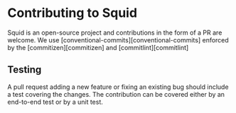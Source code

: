 # Contributing to Squid

Squid is an open-source project and contributions in the form of a PR are welcome. We use [conventional-commits][conventional-commits] enforced by the [commitizen][commitizen] and [commitlint][commitlint]

## Testing

A pull request adding a new feature or fixing an existing bug should include a test covering the changes. The contribution can be covered either by an end-to-end test or by  a unit test.
